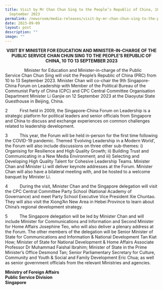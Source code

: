 ```yaml
---
title: Visit by Mr Chan Chun Sing to the People’s Republic of China, 10 to 13
  September 2023
permalink: /newsroom/media-releases/visit-by-mr-chan-chun-sing-to-the-peoples-republic-of-china-10-13-sept-2023/
date: 2023-09-09
layout: post
description: ""
image: ""
---
```

<p style="text-align:center;"><strong>VISIT BY MINISTER FOR EDUCATION AND MINISTER-IN-CHARGE OF THE PUBLIC SERVICE CHAN CHUN SING TO THE PEOPLE’S REPUBLIC OF CHINA, 10 TO 13 SEPTEMBER 2023</strong></p>

&nbsp;
 &nbsp;&nbsp;&nbsp;&nbsp;&nbsp;&nbsp;&nbsp;&nbsp;  &nbsp;&nbsp;&nbsp;&nbsp;&nbsp;Minister for Education and Minister-in-charge of the Public Service Chan Chun Sing will visit the People’s Republic of China (PRC) from 10 to 13 September 2023. Minister Chan will co-chair the 9th Singapore-China Forum on Leadership with Member of the Political Bureau of the Communist Party of China (CPC) and CPC Central Committee Organisation Department Minister Li Ganjie on 12 September 2023 at the Diaoyutai State Guesthouse in Beijing, China. &nbsp;

2 &nbsp;&nbsp;&nbsp;&nbsp;&nbsp;&nbsp;&nbsp;&nbsp; First held in 2009, the Singapore-China Forum on Leadership is a strategic platform for political leaders and senior officials from Singapore and China to discuss and exchange experiences on common challenges related to leadership development.

3 &nbsp;&nbsp;&nbsp;&nbsp;&nbsp;&nbsp;&nbsp;&nbsp; This year, the Forum will be held in-person for the first time following the COVID-19 pandemic. Themed ‘Evolving Leadership in a Modern World’, the Forum will also include discussions on three other sub-themes: i) Organising for Resilience and High Quality Growth; ii) Building Trust and Communicating in a New Media Environment; and iii) Selecting and Developing High Quality Talent for Cohesive Leadership Teams. Minister Chan and Minister Li will deliver keynote addresses at the Forum. Minister Chan will also have a bilateral meeting with, and be hosted to a welcome banquet by Minister Li.

4&nbsp;&nbsp;&nbsp;&nbsp;&nbsp;&nbsp;&nbsp;&nbsp;&nbsp; During the visit, Minister Chan and the Singapore delegation will visit the CPC Central Committee Party School (National Academy of Governance) and meet Party School Executive Vice President Xie Chuntao. They will also visit the Xiong’An New Area in Hebei Province to learn about China’s regional development strategy.

5&nbsp;&nbsp;&nbsp;&nbsp;&nbsp;&nbsp;&nbsp;&nbsp;&nbsp; The Singapore delegation will be led by Minister Chan and will include Minister for Communications and Information and Second Minister for Home Affairs Josephine Teo, who will also deliver a plenary address at the Forum. The other members of the delegation will be Senior Minister of State for Communications and Information &amp; National Development Tan Kiat How; Minister of State for National Development &amp; Home Affairs Associate Professor Dr Muhammad Faishal Ibrahim; Minister of State in the Prime Minister’s Office Desmond Tan; Senior Parliamentary Secretary for Culture, Community and Youth &amp; Social and Family Development Eric Chua; as well as senior government officials from the relevant Ministries and agencies.

**Ministry of Foreign Affairs**
<br>**Public Service Division**
<br>**Singapore**